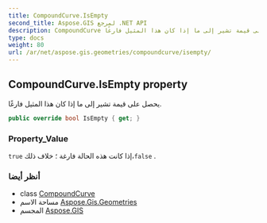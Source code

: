 ```yaml
---
title: CompoundCurve.IsEmpty
second_title: Aspose.GIS لمرجع .NET API
description: CompoundCurve ملكية. يحصل على قيمة تشير إلى ما إذا كان هذا المثيل فارغًا.
type: docs
weight: 80
url: /ar/net/aspose.gis.geometries/compoundcurve/isempty/
---
```

## CompoundCurve.IsEmpty property

يحصل على قيمة تشير إلى ما إذا كان هذا المثيل فارغًا.

```csharp
public override bool IsEmpty { get; }
```

### Property_Value

`true` إذا كانت هذه الحالة فارغة ؛ خلاف ذلك،`false` .

### أنظر أيضا

* class [CompoundCurve](../)
* مساحة الاسم [Aspose.Gis.Geometries](../../compoundcurve/)
* المجسم [Aspose.GIS](../../../)



